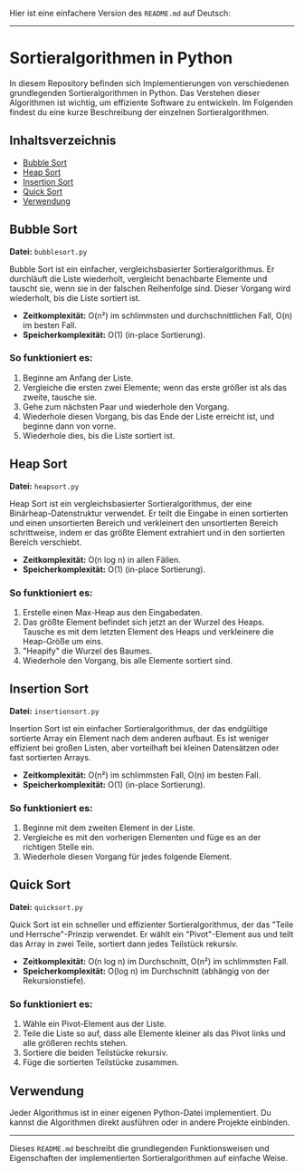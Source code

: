 Hier ist eine einfachere Version des `README.md` auf Deutsch:

---

# Sortieralgorithmen in Python

In diesem Repository befinden sich Implementierungen von verschiedenen grundlegenden Sortieralgorithmen in Python. Das Verstehen dieser Algorithmen ist wichtig, um effiziente Software zu entwickeln. Im Folgenden findest du eine kurze Beschreibung der einzelnen Sortieralgorithmen.

## Inhaltsverzeichnis
- [Bubble Sort](#bubble-sort)
- [Heap Sort](#heap-sort)
- [Insertion Sort](#insertion-sort)
- [Quick Sort](#quick-sort)
- [Verwendung](#verwendung)

## Bubble Sort

**Datei:** `bubblesort.py`

Bubble Sort ist ein einfacher, vergleichsbasierter Sortieralgorithmus. Er durchläuft die Liste wiederholt, vergleicht benachbarte Elemente und tauscht sie, wenn sie in der falschen Reihenfolge sind. Dieser Vorgang wird wiederholt, bis die Liste sortiert ist.

- **Zeitkomplexität:** O(n²) im schlimmsten und durchschnittlichen Fall, O(n) im besten Fall.
- **Speicherkomplexität:** O(1) (in-place Sortierung).

### So funktioniert es:
1. Beginne am Anfang der Liste.
2. Vergleiche die ersten zwei Elemente; wenn das erste größer ist als das zweite, tausche sie.
3. Gehe zum nächsten Paar und wiederhole den Vorgang.
4. Wiederhole diesen Vorgang, bis das Ende der Liste erreicht ist, und beginne dann von vorne.
5. Wiederhole dies, bis die Liste sortiert ist.

## Heap Sort

**Datei:** `heapsort.py`

Heap Sort ist ein vergleichsbasierter Sortieralgorithmus, der eine Binärheap-Datenstruktur verwendet. Er teilt die Eingabe in einen sortierten und einen unsortierten Bereich und verkleinert den unsortierten Bereich schrittweise, indem er das größte Element extrahiert und in den sortierten Bereich verschiebt.

- **Zeitkomplexität:** O(n log n) in allen Fällen.
- **Speicherkomplexität:** O(1) (in-place Sortierung).

### So funktioniert es:
1. Erstelle einen Max-Heap aus den Eingabedaten.
2. Das größte Element befindet sich jetzt an der Wurzel des Heaps. Tausche es mit dem letzten Element des Heaps und verkleinere die Heap-Größe um eins.
3. "Heapify" die Wurzel des Baumes.
4. Wiederhole den Vorgang, bis alle Elemente sortiert sind.

## Insertion Sort

**Datei:** `insertionsort.py`

Insertion Sort ist ein einfacher Sortieralgorithmus, der das endgültige sortierte Array ein Element nach dem anderen aufbaut. Es ist weniger effizient bei großen Listen, aber vorteilhaft bei kleinen Datensätzen oder fast sortierten Arrays.

- **Zeitkomplexität:** O(n²) im schlimmsten Fall, O(n) im besten Fall.
- **Speicherkomplexität:** O(1) (in-place Sortierung).

### So funktioniert es:
1. Beginne mit dem zweiten Element in der Liste.
2. Vergleiche es mit den vorherigen Elementen und füge es an der richtigen Stelle ein.
3. Wiederhole diesen Vorgang für jedes folgende Element.

## Quick Sort

**Datei:** `quicksort.py`

Quick Sort ist ein schneller und effizienter Sortieralgorithmus, der das "Teile und Herrsche"-Prinzip verwendet. Er wählt ein "Pivot"-Element aus und teilt das Array in zwei Teile, sortiert dann jedes Teilstück rekursiv.

- **Zeitkomplexität:** O(n log n) im Durchschnitt, O(n²) im schlimmsten Fall.
- **Speicherkomplexität:** O(log n) im Durchschnitt (abhängig von der Rekursionstiefe).

### So funktioniert es:
1. Wähle ein Pivot-Element aus der Liste.
2. Teile die Liste so auf, dass alle Elemente kleiner als das Pivot links und alle größeren rechts stehen.
3. Sortiere die beiden Teilstücke rekursiv.
4. Füge die sortierten Teilstücke zusammen.

## Verwendung

Jeder Algorithmus ist in einer eigenen Python-Datei implementiert. Du kannst die Algorithmen direkt ausführen oder in andere Projekte einbinden.


---

Dieses `README.md` beschreibt die grundlegenden Funktionsweisen und Eigenschaften der implementierten Sortieralgorithmen auf einfache Weise.